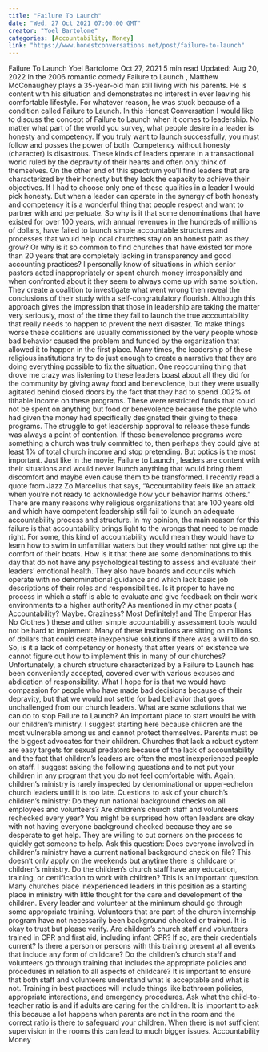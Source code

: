 ```yaml
---
title: "Failure To Launch"
date: "Wed, 27 Oct 2021 07:00:00 GMT"
creator: "Yoel Bartolome"
categories: [Accountability, Money]
link: "https://www.honestconversations.net/post/failure-to-launch"
---
```


Failure To Launch
Yoel Bartolome
Oct 27, 2021
5 min read
Updated:
Aug 20, 2022
In the 2006 romantic comedy
Failure to Launch
, Matthew McConaughey plays a 35-year-old man still living with his parents. He is content with his situation and demonstrates no interest in ever leaving his comfortable lifestyle. For whatever reason, he was stuck because of a condition called Failure to Launch. In this Honest Conversation I would like to discuss the concept of Failure to Launch when it comes to leadership. No matter what part of the world you survey, what people desire in a leader is honesty and competency. If you truly want to launch successfully, you must follow and posses the power of both. Competency without honesty (character) is disastrous. These kinds of leaders operate in a transactional world ruled by the depravity of their hearts and often only think of themselves. On the other end of this spectrum you’ll find leaders that are characterized by their honesty but they lack the capacity to achieve their objectives. If I had to choose only one of these qualities in a leader I would pick honesty. But when a leader can operate in the synergy of both honesty and competency it is a wonderful thing that people respect and want to partner with and perpetuate. So why is it that some denominations that have existed for over 100 years, with annual revenues in the hundreds of millions of dollars, have failed to launch simple accountable structures and processes that would help local churches stay on an honest path as they grow? Or why is it so common to find churches that have existed for more than 20 years that are completely lacking in transparency and good accounting practices? I personally know of situations in which senior pastors acted inappropriately or spent church money irresponsibly and when confronted about it they seem to always come up with same solution. They create a coalition to investigate what went wrong then reveal the conclusions of their study with a self-congratulatory flourish. Although this approach gives the impression that those in leadership are taking the matter very seriously, most of the time they fail to launch the true accountability that really needs to happen to prevent the next disaster. To make things worse these coalitions are usually commissioned by the very people whose bad behavior caused the problem and funded by the organization that allowed it to happen in the first place. Many times, the leadership of these religious institutions try to do just enough to create a narrative that they are doing everything possible to fix the situation. One reoccurring thing that drove me crazy was listening to these leaders boast about all they did for the community by giving away food and benevolence, but they were usually agitated behind closed doors by the fact that they had to spend .002% of tithable income on these programs. These were restricted funds that could not be spent on anything but food or benevolence because the people who had given the money had specifically designated their giving to these programs. The struggle to get leadership approval to release these funds was always a point of contention. If these benevolence programs were something a church was truly committed to, then perhaps they could give at least 1% of total church income and stop pretending. But optics is the most important. Just like in the movie,
Failure to Launch
, leaders are content with their situations and would never launch anything that would bring them discomfort and maybe even cause them to be transformed. I recently read a quote from Jazz Zo Marcellus that says, “Accountability feels like an attack when you’re not ready to acknowledge how your behavior harms others.” There are many reasons why religious organizations that are 100 years old and which have competent leadership still fail to launch an adequate accountability process and structure. In my opinion, the main reason for this failure is that accountability brings light to the wrongs that need to be made right. For some, this kind of accountability would mean they would have to learn how to swim in unfamiliar waters but they would rather not give up the comfort of their boats.
How is it that there are some denominations to this day that do not have any psychological testing to assess and evaluate their leaders’ emotional health. They also have boards and councils which operate with no denominational guidance and which lack basic job descriptions of their roles and responsibilities. Is it proper to have no process in which a staff is able to evaluate and give feedback on their work environments to a higher authority? As mentioned in my other posts (
Accountability? Maybe. Craziness? Most Definitely!
and
The Emperor Has No Clothes
) these and other simple accountability assessment tools would not be hard to implement. Many of these institutions are sitting on millions of dollars that could create inexpensive solutions if there was a will to do so. So, is it a lack of competency or honesty that after years of existence we cannot figure out how to implement this in many of our churches? Unfortunately, a church structure characterized by a Failure to Launch has been conveniently accepted, covered over with various excuses and abdication of responsibility. What I hope for is that we would have compassion for people who have made bad decisions because of their depravity, but that we would not settle for bad behavior that goes unchallenged from our church leaders.
What are some solutions that we can do to stop Failure to Launch? An important place to start would be with our children’s ministry. I suggest starting here because children are the most vulnerable among us and cannot protect themselves. Parents must be the biggest advocates for their children. Churches that lack a robust system are easy targets for sexual predators because of the lack of accountability and the fact that children’s leaders are often the most inexperienced people on staff. I suggest asking the following questions and to not put your children in any program that you do not feel comfortable with. Again, children’s ministry is rarely inspected by denominational or upper-echelon church leaders until it is too late.
Questions to ask of your church’s children’s ministry:
Do they run national background checks on all employees and volunteers? Are children’s church staff and volunteers rechecked every year? You might be surprised how often leaders are okay with not having everyone background checked because they are so desperate to get help. They are willing to cut corners on the process to quickly get someone to help. Ask this question: Does everyone involved in children’s ministry have a current national background check on file? This doesn’t only apply on the weekends but anytime there is childcare or children’s ministry.
Do the children’s church staff have any education, training, or certification to work with children? This is an important question. Many churches place inexperienced leaders in this position as a starting place in ministry with little thought for the care and development of the children. Every leader and volunteer at the minimum should go through some appropriate training. Volunteers that are part of the church internship program have not necessarily been background checked or trained. It is okay to trust but please verify.
Are children’s church staff and volunteers trained in CPR and first aid, including infant CPR? If so, are their credentials current? Is there a person or persons with this training present at all events that include any form of childcare?
Do the children’s church staff and volunteers go through training that includes the appropriate policies and procedures in relation to all aspects of childcare? It is important to ensure that both staff and volunteers understand what is acceptable and what is not. Training in best practices will include things like bathroom policies, appropriate interactions, and emergency procedures.
Ask what the child-to-teacher ratio is and if adults are caring for the children. It is important to ask this because a lot happens when parents are not in the room and the correct ratio is there to safeguard your children. When there is not sufficient supervision in the rooms this can lead to much bigger issues.
Accountability
Money
